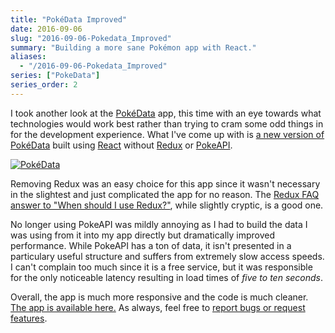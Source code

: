 ```yaml
---
title: "PokéData Improved"
date: 2016-09-06
slug: "2016-09-06-Pokedata_Improved"
summary: "Building a more sane Pokémon app with React."
aliases:
  - "/2016-09-06-Pokedata_Improved"
series: ["PokeData"]
series_order: 2
---
```


I took another look at the [PokéData](https://keawade.github.io/pokedata-old) app, this time with an eye towards what technologies would work best rather than trying to cram some odd things in for the development experience. What I've come up with is [a new version of PokéData](https://keawade.github.io/pokedata) built using [React](https://facebook.github.io/react/) without [Redux](http://redux.js.org/) or [PokeAPI](https://pokeapi.co/).

[![PokéData](/img/pokedata-improved.png)](https://keawade.github.io/pokedata/)

Removing Redux was an easy choice for this app since it wasn't necessary in the slightest and just complicated the app for no reason. The [Redux FAQ answer to "When should I use Redux?"](http://redux.js.org/docs/FAQ.html#when-should-i-use-redux), while slightly cryptic, is a good one.

No longer using PokeAPI was mildly annoying as I had to build the data I was using from it into my app directly but dramatically improved performance. While PokeAPI has a ton of data, it isn't presented in a particulary useful structure and suffers from extremely slow access speeds. I can't complain too much since it is a free service, but it was responsible for the only noticeable latency resulting in load times of *five to ten seconds*.

Overall, the app is much more responsive and the code is much cleaner. [The app is available here.](https://keawade.github.io/pokedata) As always, feel free to [report bugs or request features](https://github.com/keawade/pokedata/issues).

